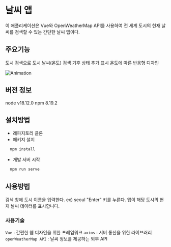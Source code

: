 # 날씨 앱 
이 애플리케이션은 Vue와 OpenWeatherMap API를 사용하여 전 세계 도시의 현재 날씨를 검색할 수 있는 간단한 날씨 앱이다.

## 주요기능
도시 검색으로 도시 날씨(온도) 검색
기후 상태 추가 표시
온도에 따른 반응형 디자인


![Animation](https://github.com/user-attachments/assets/f33ed778-3775-4440-93ff-2418993ab9df)


## 버전 정보
node v18.12.0
npm 8.19.2

## 설치방법
- 레파지토리 클론
- 패키지 설지
```bash
  npm install
```
- 개발 서버 시작
```bash
  npm run serve
```
## 사용방법
검색 창에 도시 이름을 입력한다. ex) seoul
"Enter" 키를 누른다.
앱이 해당 도시의 현재 날씨 데이터를 표시합니다.

### 사용기술
```Vue``` : 간편한 웹 디자인을 위한 프레임워크
```axios``` : 서버 통신을 위한 라이브러리
```openWeatherMap API``` : 날씨 정보를 제공하는 외부 API

